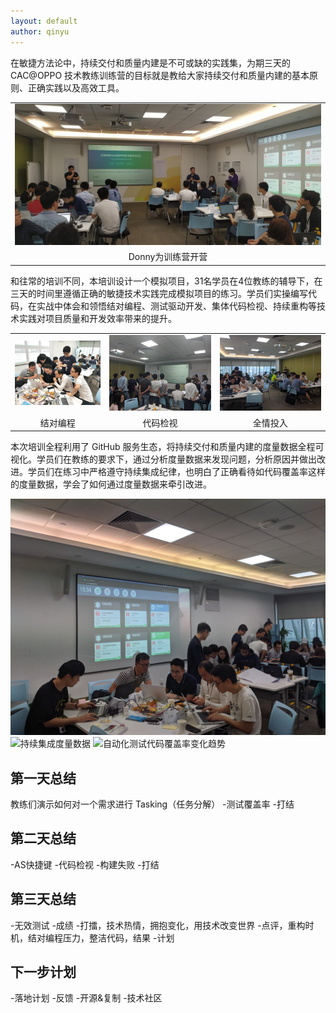```yaml
---
layout: default
author: qinyu
---
```


在敏捷方法论中，持续交付和质量内建是不可或缺的实践集，为期三天的 CAC@OPPO 技术教练训练营的目标就是教给大家持续交付和质量内建的基本原则、正确实践以及高效工具。

||
|:---:|
|![Donny为训练营开营讲话](/assets/photos/2019-11-04/training_opening.jpg)|
|Donny为训练营开营|

和往常的培训不同，本培训设计一个模拟项目，31名学员在4位教练的辅导下，在三天的时间里遵循正确的敏捷技术实践完成模拟项目的练习。学员们实操编写代码，在实战中体会和领悟结对编程、测试驱动开发、集体代码检视、持续重构等技术实践对项目质量和开发效率带来的提升。

|                                            |                                           |                                         |
| :----------------------------------------: | :---------------------------------------: | :-------------------------------------: |
| ![结对编程](/assets/photos/2019-11-04/pair_programming.jpg) | ![集体代码检视](/assets/photos/2019-11-04/code_review.jpg) | ![全情投入](/assets/photos/2019-11-04/concentrating.jpg) |
|                  结对编程                  |                 代码检视                  |                全情投入                 |


本次培训全程利用了 GitHub 服务生态，将持续交付和质量内建的度量数据全程可视化。学员们在教练的要求下，通过分析度量数据来发现问题，分析原因并做出改进。学员们在练习中严格遵守持续集成纪律，也明白了正确看待如代码覆盖率这样的度量数据，学会了如何通过度量数据来牵引改进。

![实时反馈的持续集成监视器](/assets/photos/2019-11-04/ci_monitor.jpg)
![持续集成度量数据]()
![自动化测试代码覆盖率变化趋势]()

## 第一天总结

教练们演示如何对一个需求进行 Tasking（任务分解）
-测试覆盖率
-打结

## 第二天总结

-AS快捷键
-代码检视
-构建失败
-打结

## 第三天总结

-无效测试
-成绩
-打擂，技术热情，拥抱变化，用技术改变世界
-点评，重构时机，结对编程压力，整洁代码，结果
-计划

## 下一步计划
-落地计划
-反馈
-开源&复制
-技术社区



